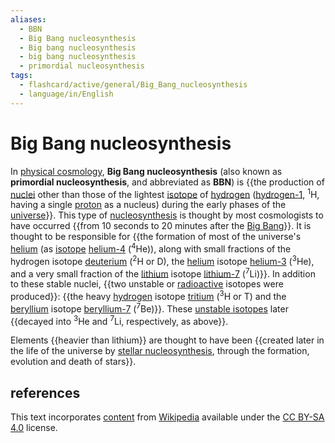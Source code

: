 ```yaml
---
aliases:
  - BBN
  - Big Bang nucleosynthesis
  - Big bang nucleosynthesis
  - big bang nucleosynthesis
  - primordial nucleosynthesis
tags:
  - flashcard/active/general/Big_Bang_nucleosynthesis
  - language/in/English
---
```


# Big Bang nucleosynthesis

In [physical cosmology](physical%20cosmology.md), __Big Bang nucleosynthesis__ (also known as __primordial nucleosynthesis__, and abbreviated as __BBN__) is {{the production of [nuclei](atomic%20nucleus.md) other than those of the lightest [isotope](isotope.md) of [hydrogen](hydrogen.md) ([hydrogen-1](isotopes%20of%20hydrogen.md#hydrogen-1%20(protium)), <sup>1</sup>H, having a single [proton](proton.md) as a nucleus) during the early phases of the [universe](universe.md)}}. This type of [nucleosynthesis](nucleosynthesis.md) is thought by most cosmologists to have occurred {{from 10 seconds to 20 minutes after the [Big Bang](Big%20Bang.md)}}. It is thought to be responsible for {{the formation of most of the universe's [helium](helium.md) (as [isotope](isotopes%20of%20helium.md) [helium-4](helium-4.md) (<sup>4</sup>He)), along with small fractions of the hydrogen isotope [deuterium](deuterium.md) (<sup>2</sup>H or D), the [helium](helium.md) isotope [helium-3](helium-3.md) (<sup>3</sup>He), and a very small fraction of the [lithium](lithium.md) isotope [lithium-7](isotopes%20of%20lithium.md#lithium-7) (<sup>7</sup>Li)}}. In addition to these stable nuclei, {{two unstable or [radioactive](radionuclide.md) isotopes were produced}}: {{the heavy [hydrogen](hydrogen.md) isotope [tritium](tritium.md) (<sup>3</sup>H or T) and the [beryllium](beryllium.md) isotope [beryllium-7](isotopes%20of%20beryllium.md#beryllium-7) (<sup>7</sup>Be)}}. These [unstable isotopes](radionuclide.md) later {{decayed into <sup>3</sup>He and <sup>7</sup>Li, respectively, as above}}. <!--SR:!2024-11-13,67,310!2024-09-28,26,270!2024-12-07,72,270!2024-11-08,51,250!2024-11-27,64,250!2024-10-27,50,290-->

Elements {{heavier than lithium}} are thought to have been {{created later in the life of the universe by [stellar nucleosynthesis](stellar%20nucleosynthesis.md), through the formation, evolution and death of stars}}. <!--SR:!2024-11-14,66,310!2024-11-03,58,310-->

## references

This text incorporates [content](https://en.wikipedia.org/wiki/Big_Bang_nucleosynthesis) from [Wikipedia](Wikipedia.md) available under the [CC BY-SA 4.0](https://creativecommons.org/licenses/by-sa/4.0/) license.
